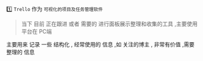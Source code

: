 :one:   `Trello`  作为 `可视化的项目及任务管理软件`

> 当下 目前 正在跟进 或者 需要的  进行面板展示整理和收集的工具 ,主要使用平台在  PC端



主要用来 记录 一些  结构化 , 经常使用的 信息 ,如  关注的博主 ,  非常有价值 ,需要整理的 信息 